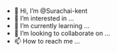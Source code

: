 - 👋 Hi, I’m @Surachai-kent
- 👀 I’m interested in ...
- 🌱 I’m currently learning ...
- 💞️ I’m looking to collaborate on ...
- 📫 How to reach me ...

<!---
Surachai-kent/Surachai-kent is a ✨ special ✨ repository because its `README.md` (this file) appears on your GitHub profile.
You can click the Preview link to take a look at your changes.
--->
